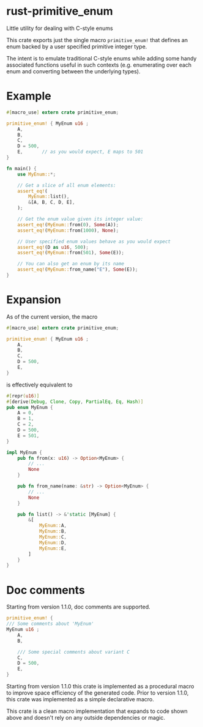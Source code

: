 # rust-primitive_enum
Little utility for dealing with C-style enums

This crate exports just the single macro `primitive_enum!`
that defines an enum backed by a user specified primitive
integer type.

The intent is to emulate traditional C-style enums while
adding some handy associated functions useful in such
contexts (e.g. enumerating over each enum and converting
between the underlying types).

# Example

```rust
#[macro_use] extern crate primitive_enum;

primitive_enum! { MyEnum u16 ;
    A,
    B,
    C,
    D = 500,
    E,       // as you would expect, E maps to 501
}

fn main() {
    use MyEnum::*;

    // Get a slice of all enum elements:
    assert_eq!(
        MyEnum::list(),
        &[A, B, C, D, E],
    );

    // Get the enum value given its integer value:
    assert_eq!(MyEnum::from(0), Some(A));
    assert_eq!(MyEnum::from(1000), None);

    // User specified enum values behave as you would expect
    assert_eq!(D as u16, 500);
    assert_eq!(MyEnum::from(501), Some(E));

    // You can also get an enum by its name
    assert_eq!(MyEnum::from_name("E"), Some(E));
}
```

# Expansion

As of the current version, the macro

```rust
#[macro_use] extern crate primitive_enum;

primitive_enum! { MyEnum u16 ;
    A,
    B,
    C,
    D = 500,
    E,
}

```

is effectively equivalent to

```rust
#[repr(u16)]
#[derive(Debug, Clone, Copy, PartialEq, Eq, Hash)]
pub enum MyEnum {
    A = 0,
    B = 1,
    C = 2,
    D = 500,
    E = 501,
}

impl MyEnum {
    pub fn from(x: u16) -> Option<MyEnum> {
        // ...
        None
    }

    pub fn from_name(name: &str) -> Option<MyEnum> {
        // ...
        None
    }

    pub fn list() -> &'static [MyEnum] {
        &[
            MyEnum::A,
            MyEnum::B,
            MyEnum::C,
            MyEnum::D,
            MyEnum::E,
        ]
    }
}
```

# Doc comments

Starting from version 1.1.0, doc comments are supported.

```rust
primitive_enum! {
/// Some comments about 'MyEnum'
MyEnum u16 ;
    A,
    B,

    /// Some special comments about variant C
    C,
    D = 500,
    E,
}
```

Starting from version 1.1.0 this crate is implemented as a procedural macro
to improve space efficiency of the generated code.
Prior to version 1.1.0, this crate was implemented as a simple declarative macro.

This crate is a clean macro implementation that
expands to code shown above and doesn't rely on any
outside dependencies or magic.
